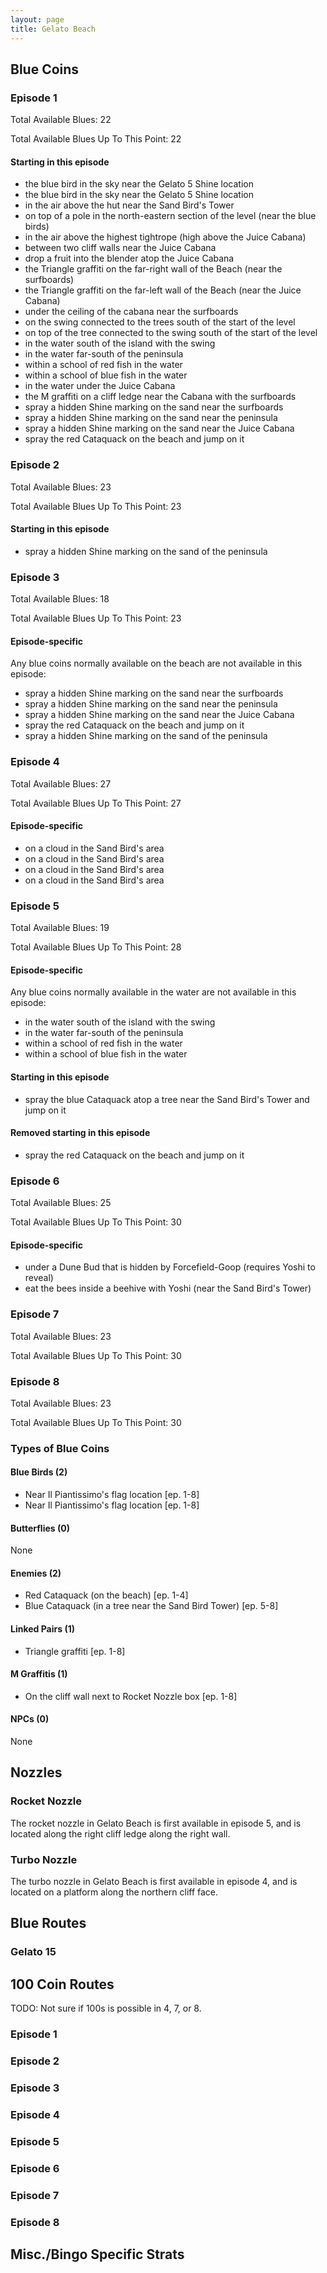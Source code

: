```yaml
---
layout: page
title: Gelato Beach
---
```


## Blue Coins ##

### Episode 1 ###
Total Available Blues: 22

Total Available Blues Up To This Point: 22

#### Starting in this episode ####
- the blue bird in the sky near the Gelato 5 Shine location
- the blue bird in the sky near the Gelato 5 Shine location
- in the air above the hut near the Sand Bird's Tower
- on top of a pole in the north-eastern section of the level (near the blue birds)
- in the air above the highest tightrope (high above the Juice Cabana)
- between two cliff walls near the Juice Cabana
- drop a fruit into the blender atop the Juice Cabana
- the Triangle graffiti on the far-right wall of the Beach (near the surfboards)
- the Triangle graffiti on the far-left wall of the Beach (near the Juice Cabana)
- under the ceiling of the cabana near the surfboards
- on the swing connected to the trees south of the start of the level
- on top of the tree connected to the swing south of the start of the level
- in the water south of the island with the swing
- in the water far-south of the peninsula
- within a school of red fish in the water
- within a school of blue fish in the water
- in the water under the Juice Cabana
- the M graffiti on a cliff ledge near the Cabana with the surfboards
- spray a hidden Shine marking on the sand near the surfboards
- spray a hidden Shine marking on the sand near the peninsula
- spray a hidden Shine marking on the sand near the Juice Cabana
- spray the red Cataquack on the beach and jump on it

### Episode 2 ###
Total Available Blues: 23

Total Available Blues Up To This Point: 23

#### Starting in this episode ####
- spray a hidden Shine marking on the sand of the peninsula

### Episode 3 ###
Total Available Blues: 18

Total Available Blues Up To This Point: 23

#### Episode-specific ####
Any blue coins normally available on the beach are not available in
this episode:
- spray a hidden Shine marking on the sand near the surfboards
- spray a hidden Shine marking on the sand near the peninsula
- spray a hidden Shine marking on the sand near the Juice Cabana
- spray the red Cataquack on the beach and jump on it
- spray a hidden Shine marking on the sand of the peninsula

### Episode 4 ###
Total Available Blues: 27

Total Available Blues Up To This Point: 27

#### Episode-specific ####
- on a cloud in the Sand Bird's area
- on a cloud in the Sand Bird's area
- on a cloud in the Sand Bird's area
- on a cloud in the Sand Bird's area

### Episode 5 ###
Total Available Blues: 19

Total Available Blues Up To This Point: 28

#### Episode-specific ####
Any blue coins normally available in the water are not available in
this episode:
- in the water south of the island with the swing
- in the water far-south of the peninsula
- within a school of red fish in the water
- within a school of blue fish in the water

#### Starting in this episode ####
- spray the blue Cataquack atop a tree near the Sand Bird's Tower and jump on it

#### Removed starting in this episode ####
- spray the red Cataquack on the beach and jump on it

### Episode 6 ###
Total Available Blues: 25

Total Available Blues Up To This Point: 30

#### Episode-specific ####
- under a Dune Bud that is hidden by Forcefield-Goop (requires Yoshi to reveal)
- eat the bees inside a beehive with Yoshi (near the Sand Bird's Tower)

### Episode 7 ###
Total Available Blues: 23

Total Available Blues Up To This Point: 30

### Episode 8 ###
Total Available Blues: 23

Total Available Blues Up To This Point: 30

### Types of Blue Coins ###
#### Blue Birds (2) ####
- Near Il Piantissimo's flag location [ep. 1-8]
- Near Il Piantissimo's flag location [ep. 1-8]

#### Butterflies (0) ####
None

#### Enemies (2) ####
- Red Cataquack (on the beach) [ep. 1-4]
- Blue Cataquack (in a tree near the Sand Bird Tower) [ep. 5-8]

#### Linked Pairs (1) ####
- Triangle graffiti [ep. 1-8]

#### M Graffitis (1) ####
- On the cliff wall next to Rocket Nozzle box [ep. 1-8]

#### NPCs (0) ####
None

## Nozzles ##

### Rocket Nozzle ###
The rocket nozzle in Gelato Beach is first available in episode 5,
and is located along the right cliff ledge along the right wall.

### Turbo Nozzle ###
The turbo nozzle in Gelato Beach is first available in episode 4,
and is located on a platform along the northern cliff face.

## Blue Routes ##
### Gelato 15 ###

## 100 Coin Routes ##
TODO: Not sure if 100s is possible in 4, 7, or 8.
### Episode 1 ###

### Episode 2 ###

### Episode 3 ###

### Episode 4 ###

### Episode 5 ###

### Episode 6 ###

### Episode 7 ###

### Episode 8 ###

## Misc./Bingo Specific Strats ##
